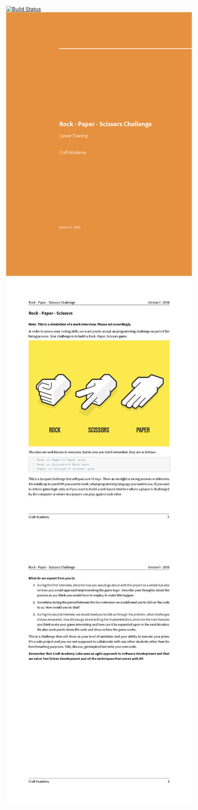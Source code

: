 [![Build Status](https://dorianbuck.semaphoreci.com/badges/rps_ca_challenge/branches/master.svg?style=shields)](https://dorianbuck.semaphoreci.com/projects/rps_ca_challenge)
![rps1](src/images/rps_challenge_Sida_1.png)
![rps2](src/images/rps_challenge_Sida_2.png)
![rps3](src/images/rps_challenge_Sida_3.png)
